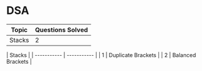 # DSA
| Topic      | Questions Solved |
| ----------- | ----------- |
| Stacks      | 2       |


| Stacks      |
| ----------- | ----------- |
| 1      | Duplicate Brackets |
| 2      | Balanced Brackets |
